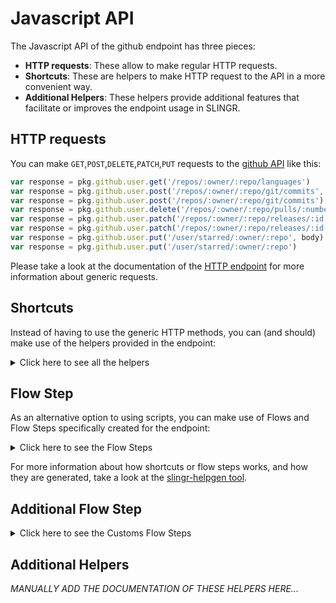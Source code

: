 # Javascript API

The Javascript API of the github endpoint has three pieces:

- **HTTP requests**: These allow to make regular HTTP requests.
- **Shortcuts**: These are helpers to make HTTP request to the API in a more convenient way.
- **Additional Helpers**: These helpers provide additional features that facilitate or improves the endpoint usage in SLINGR.

## HTTP requests
You can make `GET`,`POST`,`DELETE`,`PATCH`,`PUT` requests to the [github API](API_URL_HERE) like this:
```javascript
var response = pkg.github.user.get('/repos/:owner/:repo/languages')
var response = pkg.github.user.post('/repos/:owner/:repo/git/commits', body)
var response = pkg.github.user.post('/repos/:owner/:repo/git/commits')
var response = pkg.github.user.delete('/repos/:owner/:repo/pulls/:number/reviews/:id')
var response = pkg.github.user.patch('/repos/:owner/:repo/releases/:id', body)
var response = pkg.github.user.patch('/repos/:owner/:repo/releases/:id')
var response = pkg.github.user.put('/user/starred/:owner/:repo', body)
var response = pkg.github.user.put('/user/starred/:owner/:repo')
```

Please take a look at the documentation of the [HTTP endpoint](https://github.com/slingr-stack/http-endpoint#javascript-api)
for more information about generic requests.

## Shortcuts

Instead of having to use the generic HTTP methods, you can (and should) make use of the helpers provided in the endpoint:
<details>
    <summary>Click here to see all the helpers</summary>

<br>

* API URL: '/events'
* HTTP Method: 'GET'
```javascript
pkg.github.user.events.get()
```
---
* API URL: '/repos/:owner/:repo/events'
* HTTP Method: 'GET'
```javascript
pkg.github.user.repos.events.get(owner, repo)
```
---
* API URL: '/networks/:owner/:repo/events'
* HTTP Method: 'GET'
```javascript
pkg.github.user.networks.events.get(owner, repo)
```
---
* API URL: '/orgs/:org/events'
* HTTP Method: 'GET'
```javascript
pkg.github.user.orgs.events.get(org)
```
---
* API URL: '/users/:username/received_events'
* HTTP Method: 'GET'
```javascript
pkg.github.user.users.receivedEvents.get(username)
```
---
* API URL: '/users/:username/events'
* HTTP Method: 'GET'
```javascript
pkg.github.user.users.events.get(username)
```
---
* API URL: '/users/:username/events/public'
* HTTP Method: 'GET'
```javascript
pkg.github.user.users.events.public.get(username)
```
---
* API URL: '/users/:username/events/orgs/:org'
* HTTP Method: 'GET'
```javascript
pkg.github.user.users.events.orgs.get(username, org)
```
---
* API URL: '/feeds'
* HTTP Method: 'GET'
```javascript
pkg.github.user.feeds.get()
```
---
* API URL: '/notifications'
* HTTP Method: 'GET'
```javascript
pkg.github.user.notifications.get()
```
---
* API URL: '/repos/:owner/:repo/notifications'
* HTTP Method: 'GET'
```javascript
pkg.github.user.repos.notifications.get(owner, repo)
```
---
* API URL: '/notifications/threads/:id'
* HTTP Method: 'GET'
```javascript
pkg.github.user.notifications.threads.get(id)
```
---
* API URL: '/notifications/threads/:id/subscription'
* HTTP Method: 'GET'
```javascript
pkg.github.user.notifications.threads.subscription.get(id)
```
---
* API URL: '/repos/:owner/:repo/stargazers'
* HTTP Method: 'GET'
```javascript
pkg.github.user.repos.stargazers.get(owner, repo)
```
---
* API URL: '/users/:username/starred'
* HTTP Method: 'GET'
```javascript
pkg.github.user.users.starred.get(username)
```
---
* API URL: '/user/starred'
* HTTP Method: 'GET'
```javascript
pkg.github.user.user.starred.get()
```
---
* API URL: '/user/starred/:owner/:repo'
* HTTP Method: 'GET'
```javascript
pkg.github.user.user.starred.get(owner)
```
---
* API URL: '/repos/:owner/:repo/subscribers'
* HTTP Method: 'GET'
```javascript
pkg.github.user.repos.subscribers.get(owner, repo)
```
---
* API URL: '/users/:username/subscriptions'
* HTTP Method: 'GET'
```javascript
pkg.github.user.users.subscriptions.get(username)
```
---
* API URL: '/user/subscriptions'
* HTTP Method: 'GET'
```javascript
pkg.github.user.user.subscriptions.get()
```
---
* API URL: '/repos/:owner/:repo/subscription'
* HTTP Method: 'GET'
```javascript
pkg.github.user.repos.subscription.get(owner, repo)
```
---
* API URL: '/users/:username/gists'
* HTTP Method: 'GET'
```javascript
pkg.github.user.users.gists.get(username)
```
---
* API URL: '/gists'
* HTTP Method: 'GET'
```javascript
pkg.github.user.gists.get()
```
---
* API URL: '/gists/:id'
* HTTP Method: 'GET'
```javascript
pkg.github.user.gists.get()
```
---
* API URL: '/gists/:id/:sha'
* HTTP Method: 'GET'
```javascript
pkg.github.user.gists.get(id)
```
---
* API URL: '/gists/public'
* HTTP Method: 'GET'
```javascript
pkg.github.user.gists.public.get()
```
---
* API URL: '/gists/starred'
* HTTP Method: 'GET'
```javascript
pkg.github.user.gists.starred.get()
```
---
* API URL: '/gists/:id/commits'
* HTTP Method: 'GET'
```javascript
pkg.github.user.gists.commits.get(id)
```
---
* API URL: '/gists/:id/star'
* HTTP Method: 'GET'
```javascript
pkg.github.user.gists.star.get(id)
```
---
* API URL: '/gists/:id/forks'
* HTTP Method: 'GET'
```javascript
pkg.github.user.gists.forks.get(id)
```
---
* API URL: '/repos/:owner/:repo/git/blobs/:sha'
* HTTP Method: 'GET'
```javascript
pkg.github.user.repos.git.blobs.get(owner, repo, sha)
```
---
* API URL: '/repos/:owner/:repo/git/commits/:sha'
* HTTP Method: 'GET'
```javascript
pkg.github.user.repos.git.commits.get(owner, repo, sha)
```
---
* API URL: '/repos/:owner/:repo/git/refs/:ref'
* HTTP Method: 'GET'
```javascript
pkg.github.user.repos.git.refs.get(owner, repo)
```
---
* API URL: '/repos/:owner/:repo/git/refs'
* HTTP Method: 'GET'
```javascript
pkg.github.user.repos.git.refs.get(owner)
```
---
* API URL: '/repos/:owner/:repo/git/tags/:sha'
* HTTP Method: 'GET'
```javascript
pkg.github.user.repos.git.tags.get(owner, repo, sha)
```
---
* API URL: '/repos/:owner/:repo/git/trees/:sha'
* HTTP Method: 'GET'
```javascript
pkg.github.user.repos.git.trees.get(owner, repo, sha)
```
---
* API URL: '/apps/:app_slug'
* HTTP Method: 'GET'
```javascript
pkg.github.user.apps.get(appSlug)
```
---
* API URL: '/app'
* HTTP Method: 'GET'
```javascript
pkg.github.user.app.get()
```
---
* API URL: '/app/installations'
* HTTP Method: 'GET'
```javascript
pkg.github.user.app.installations.get()
```
---
* API URL: '/app/installations/:installation_id'
* HTTP Method: 'GET'
```javascript
pkg.github.user.app.installations.get()
```
---
* API URL: '/user/installations'
* HTTP Method: 'GET'
```javascript
pkg.github.user.user.installations.get()
```
---
* API URL: '/installation/repositories'
* HTTP Method: 'GET'
```javascript
pkg.github.user.installation.repositories.get()
```
---
* API URL: '/user/installations/:installation_id/repositories'
* HTTP Method: 'GET'
```javascript
pkg.github.user.user.installations.repositories.get(installationId)
```
---
* API URL: '/marketplace_listing/plans'
* HTTP Method: 'GET'
```javascript
pkg.github.user.marketplaceListing.plans.get()
```
---
* API URL: '/marketplace_listing/plans/:id/accounts'
* HTTP Method: 'GET'
```javascript
pkg.github.user.marketplaceListing.plans.accounts.get(id)
```
---
* API URL: '/marketplace_listing/accounts/:id'
* HTTP Method: 'GET'
```javascript
pkg.github.user.marketplaceListing.accounts.get(id)
```
---
* API URL: '/user/marketplace_purchases'
* HTTP Method: 'GET'
```javascript
pkg.github.user.user.marketplacePurchases.get()
```
---
* API URL: '/issues'
* HTTP Method: 'GET'
```javascript
pkg.github.user.issues.get()
```
---
* API URL: '/user/issues'
* HTTP Method: 'GET'
```javascript
pkg.github.user.user.issues.get()
```
---
* API URL: '/orgs/:org/issues'
* HTTP Method: 'GET'
```javascript
pkg.github.user.orgs.issues.get(org)
```
---
* API URL: '/repos/:owner/:repo/issues'
* HTTP Method: 'GET'
```javascript
pkg.github.user.repos.issues.get(owner)
```
---
* API URL: '/repos/:owner/:repo/issues/:number'
* HTTP Method: 'GET'
```javascript
pkg.github.user.repos.issues.get(owner, repo)
```
---
* API URL: '/repos/:owner/:repo/assignees'
* HTTP Method: 'GET'
```javascript
pkg.github.user.repos.assignees.get(owner)
```
---
* API URL: '/repos/:owner/:repo/assignees/:assignee'
* HTTP Method: 'GET'
```javascript
pkg.github.user.repos.assignees.get(owner, repo)
```
---
* API URL: '/repos/:owner/:repo/issues/:number/comments'
* HTTP Method: 'GET'
```javascript
pkg.github.user.repos.issues.comments.get(owner, repo)
```
---
* API URL: '/repos/:owner/:repo/issues/comments'
* HTTP Method: 'GET'
```javascript
pkg.github.user.repos.issues.comments.get(owner)
```
---
* API URL: '/repos/:owner/:repo/issues/:issue_number/events'
* HTTP Method: 'GET'
```javascript
pkg.github.user.repos.issues.events.byIssue.get(owner, repo, issueNumber)
```
---
* API URL: '/repos/:owner/:repo/issues/events'
* HTTP Method: 'GET'
```javascript
pkg.github.user.repos.issues.events.get(owner)
```
---
* API URL: '/repos/:owner/:repo/issues/events/:id'
* HTTP Method: 'GET'
```javascript
pkg.github.user.repos.issues.events.get(owner, repo)
```
---
* API URL: '/repos/:owner/:repo/labels'
* HTTP Method: 'GET'
```javascript
pkg.github.user.repos.labels.get(owner)
```
---
* API URL: '/repos/:owner/:repo/labels/:name'
* HTTP Method: 'GET'
```javascript
pkg.github.user.repos.labels.get(owner, repo)
```
---
* API URL: '/repos/:owner/:repo/issues/:number/labels'
* HTTP Method: 'GET'
```javascript
pkg.github.user.repos.issues.labels.get(owner, repo, number)
```
---
* API URL: '/repos/:owner/:repo/milestones/:number/labels'
* HTTP Method: 'GET'
```javascript
pkg.github.user.repos.milestones.labels.get(owner, repo, number)
```
---
* API URL: '/repos/:owner/:repo/milestones'
* HTTP Method: 'GET'
```javascript
pkg.github.user.repos.milestones.get(owner)
```
---
* API URL: '/repos/:owner/:repo/milestones/:number'
* HTTP Method: 'GET'
```javascript
pkg.github.user.repos.milestones.get(owner, repo)
```
---
* API URL: '/repos/:owner/:repo/issues/:issue_number/timeline'
* HTTP Method: 'GET'
```javascript
pkg.github.user.repos.issues.timeline.get(owner, repo, issueNumber)
```
---
* API URL: '/codes_of_conduct'
* HTTP Method: 'GET'
```javascript
pkg.github.user.codesOfConduct.get()
```
---
* API URL: '/codes_of_conduct/:key'
* HTTP Method: 'GET'
```javascript
pkg.github.user.codesOfConduct.get()
```
---
* API URL: '/repos/:owner/:repo'
* HTTP Method: 'GET'
```javascript
pkg.github.user.repos.get(owner)
```
---
* API URL: '/repos/:owner/:repo/:archive_format/:ref'
* HTTP Method: 'GET'
```javascript
pkg.github.user.repos.get(owner, repo, archiveFormat)
```
---
* API URL: '/repos/:owner/:repo/community/code_of_conduct'
* HTTP Method: 'GET'
```javascript
pkg.github.user.repos.community.codeOfConduct.get(owner, repo)
```
---
* API URL: '/emojis'
* HTTP Method: 'GET'
```javascript
pkg.github.user.emojis.get()
```
---
* API URL: '/gitignore/templates'
* HTTP Method: 'GET'
```javascript
pkg.github.user.gitignore.templates.get()
```
---
* API URL: '/gitignore/templates/:name'
* HTTP Method: 'GET'
```javascript
pkg.github.user.gitignore.templates.get()
```
---
* API URL: '/licenses'
* HTTP Method: 'GET'
```javascript
pkg.github.user.licenses.get()
```
---
* API URL: '/licenses/:license'
* HTTP Method: 'GET'
```javascript
pkg.github.user.licenses.get()
```
---
* API URL: '/repos/:owner/:repo/license'
* HTTP Method: 'GET'
```javascript
pkg.github.user.repos.license.get(owner, repo)
```
---
* API URL: '/meta'
* HTTP Method: 'GET'
```javascript
pkg.github.user.meta.get()
```
---
* API URL: '/rate_limit'
* HTTP Method: 'GET'
```javascript
pkg.github.user.rateLimit.get()
```
---
* API URL: '/user/orgs'
* HTTP Method: 'GET'
```javascript
pkg.github.user.user.orgs.get()
```
---
* API URL: '/organizations'
* HTTP Method: 'GET'
```javascript
pkg.github.user.organizations.get()
```
---
* API URL: '/users/:username/orgs'
* HTTP Method: 'GET'
```javascript
pkg.github.user.users.orgs.get(username)
```
---
* API URL: '/orgs/:org'
* HTTP Method: 'GET'
```javascript
pkg.github.user.orgs.get(org)
```
---
* API URL: '/orgs/:org/members'
* HTTP Method: 'GET'
```javascript
pkg.github.user.orgs.members.get()
```
---
* API URL: '/orgs/:org/members/:username'
* HTTP Method: 'GET'
```javascript
pkg.github.user.orgs.members.get(org)
```
---
* API URL: '/orgs/:org/public_members/:username'
* HTTP Method: 'GET'
```javascript
pkg.github.user.orgs.publicMembers.get(org)
```
---
* API URL: '/orgs/:org/public_members'
* HTTP Method: 'GET'
```javascript
pkg.github.user.orgs.publicMembers.get()
```
---
* API URL: '/orgs/:org/invitations'
* HTTP Method: 'GET'
```javascript
pkg.github.user.orgs.invitations.get(org)
```
---
* API URL: '/orgs/:org/memberships/:username'
* HTTP Method: 'GET'
```javascript
pkg.github.user.orgs.memberships.get(org, username)
```
---
* API URL: '/user/memberships/orgs'
* HTTP Method: 'GET'
```javascript
pkg.github.user.user.memberships.orgs.get()
```
---
* API URL: '/user/memberships/orgs/:org'
* HTTP Method: 'GET'
```javascript
pkg.github.user.user.memberships.orgs.get()
```
---
* API URL: '/orgs/:org/outside_collaborators'
* HTTP Method: 'GET'
```javascript
pkg.github.user.orgs.outsideCollaborators.get(org)
```
---
* API URL: '/orgs/:org/teams'
* HTTP Method: 'GET'
```javascript
pkg.github.user.orgs.teams.get(org)
```
---
* API URL: '/teams/:id'
* HTTP Method: 'GET'
```javascript
pkg.github.user.teams.get(id)
```
---
* API URL: '/teams/:id/teams'
* HTTP Method: 'GET'
```javascript
pkg.github.user.teams.teams.get(id)
```
---
* API URL: '/teams/:id/members'
* HTTP Method: 'GET'
```javascript
pkg.github.user.teams.members.get()
```
---
* API URL: '/teams/:id/members/:username'
* HTTP Method: 'GET'
```javascript
pkg.github.user.teams.members.get(id)
```
---
* API URL: '/teams/:id/memberships/:username'
* HTTP Method: 'GET'
```javascript
pkg.github.user.teams.memberships.get(id, username)
```
---
* API URL: '/teams/:id/invitations'
* HTTP Method: 'GET'
```javascript
pkg.github.user.teams.invitations.get(id)
```
---
* API URL: '/teams/:id/repos'
* HTTP Method: 'GET'
```javascript
pkg.github.user.teams.repos.get()
```
---
* API URL: '/teams/:id/repos/:owner/:repo'
* HTTP Method: 'GET'
```javascript
pkg.github.user.teams.repos.get(id, owner)
```
---
* API URL: '/user/teams'
* HTTP Method: 'GET'
```javascript
pkg.github.user.user.teams.get()
```
---
* API URL: '/orgs/:org/hooks'
* HTTP Method: 'GET'
```javascript
pkg.github.user.orgs.hooks.get()
```
---
* API URL: '/orgs/:org/hooks/:id'
* HTTP Method: 'GET'
```javascript
pkg.github.user.orgs.hooks.get(org)
```
---
* API URL: '/orgs/:org/blocks'
* HTTP Method: 'GET'
```javascript
pkg.github.user.orgs.blocks.get()
```
---
* API URL: '/orgs/:org/blocks/:username'
* HTTP Method: 'GET'
```javascript
pkg.github.user.orgs.blocks.get(org)
```
---
* API URL: '/repos/:owner/:repo/projects'
* HTTP Method: 'GET'
```javascript
pkg.github.user.repos.projects.get(owner, repo)
```
---
* API URL: '/orgs/:org/projects'
* HTTP Method: 'GET'
```javascript
pkg.github.user.orgs.projects.get(org)
```
---
* API URL: '/projects/:id'
* HTTP Method: 'GET'
```javascript
pkg.github.user.projects.get(id)
```
---
* API URL: '/projects/columns/:column_id/cards'
* HTTP Method: 'GET'
```javascript
pkg.github.user.projects.columns.cards.get(columnId)
```
---
* API URL: '/projects/columns/cards/:id'
* HTTP Method: 'GET'
```javascript
pkg.github.user.projects.columns.cards.byId.get(id)
```
---
* API URL: '/projects/:project_id/columns'
* HTTP Method: 'GET'
```javascript
pkg.github.user.projects.columns.get(projectId)
```
---
* API URL: '/projects/columns/:id'
* HTTP Method: 'GET'
```javascript
pkg.github.user.projects.columns.byId.get(id)
```
---
* API URL: '/repos/:owner/:repo/pulls'
* HTTP Method: 'GET'
```javascript
pkg.github.user.repos.pulls.get(owner)
```
---
* API URL: '/repos/:owner/:repo/pulls/:number'
* HTTP Method: 'GET'
```javascript
pkg.github.user.repos.pulls.get(owner, repo)
```
---
* API URL: '/repos/:owner/:repo/pulls/:number/commits'
* HTTP Method: 'GET'
```javascript
pkg.github.user.repos.pulls.commits.get(owner, repo, number)
```
---
* API URL: '/repos/:owner/:repo/pulls/:number/files'
* HTTP Method: 'GET'
```javascript
pkg.github.user.repos.pulls.files.get(owner, repo, number)
```
---
* API URL: '/repos/:owner/:repo/pulls/:number/merge'
* HTTP Method: 'GET'
```javascript
pkg.github.user.repos.pulls.merge.get(owner, repo, number)
```
---
* API URL: '/repos/:owner/:repo/pulls/:number/reviews'
* HTTP Method: 'GET'
```javascript
pkg.github.user.repos.pulls.reviews.get(owner, repo)
```
---
* API URL: '/repos/:owner/:repo/pulls/:number/reviews/:id'
* HTTP Method: 'GET'
```javascript
pkg.github.user.repos.pulls.reviews.get(owner, repo, number)
```
---
* API URL: '/repos/:owner/:repo/pulls/:number/reviews/:id/comments'
* HTTP Method: 'GET'
```javascript
pkg.github.user.repos.pulls.reviews.comments.get(owner, repo, number, id)
```
---
* API URL: '/repos/:owner/:repo/pulls/:number/comments'
* HTTP Method: 'GET'
```javascript
pkg.github.user.repos.pulls.comments.get(owner, repo)
```
---
* API URL: '/repos/:owner/:repo/pulls/comments'
* HTTP Method: 'GET'
```javascript
pkg.github.user.repos.pulls.comments.get(owner)
```
---
* API URL: '/repos/:owner/:repo/pulls/comments/:id'
* HTTP Method: 'GET'
```javascript
pkg.github.user.repos.pulls.comments.byId.get(owner, repo, id)
```
---
* API URL: '/repos/:owner/:repo/pulls/:number/requested_reviewers'
* HTTP Method: 'GET'
```javascript
pkg.github.user.repos.pulls.requestedReviewers.get(owner, repo, number)
```
---
* API URL: '/repos/:owner/:repo/comments/:id/reactions'
* HTTP Method: 'GET'
```javascript
pkg.github.user.repos.comments.reactions.get(owner, repo, id)
```
---
* API URL: '/repos/:owner/:repo/issues/:number/reactions'
* HTTP Method: 'GET'
```javascript
pkg.github.user.repos.issues.reactions.get(owner, repo, number)
```
---
* API URL: '/repos/:owner/:repo/issues/comments/:id/reactions'
* HTTP Method: 'GET'
```javascript
pkg.github.user.repos.issues.comments.reactions.get(owner, repo, id)
```
---
* API URL: '/repos/:owner/:repo/pulls/comments/:id/reactions'
* HTTP Method: 'GET'
```javascript
pkg.github.user.repos.pulls.comments.reactions.get(owner, repo, id)
```
---
* API URL: '/user/repos'
* HTTP Method: 'GET'
```javascript
pkg.github.user.user.repos.get()
```
---
* API URL: '/users/:username/repos'
* HTTP Method: 'GET'
```javascript
pkg.github.user.users.repos.get(username)
```
---
* API URL: '/orgs/:org/repos'
* HTTP Method: 'GET'
```javascript
pkg.github.user.orgs.repos.get(org)
```
---
* API URL: '/repositories'
* HTTP Method: 'GET'
```javascript
pkg.github.user.repositories.get()
```
---
* API URL: '/repos/:owner/:repo/topics'
* HTTP Method: 'GET'
```javascript
pkg.github.user.repos.topics.get(owner, repo)
```
---
* API URL: '/repos/:owner/:repo/contributors'
* HTTP Method: 'GET'
```javascript
pkg.github.user.repos.contributors.get(owner, repo)
```
---
* API URL: '/repos/:owner/:repo/languages'
* HTTP Method: 'GET'
```javascript
pkg.github.user.repos.languages.get(owner, repo)
```
---
* API URL: '/repos/:owner/:repo/teams'
* HTTP Method: 'GET'
```javascript
pkg.github.user.repos.teams.get(owner, repo)
```
---
* API URL: '/repos/:owner/:repo/tags'
* HTTP Method: 'GET'
```javascript
pkg.github.user.repos.tags.get(owner, repo)
```
---
* API URL: '/repos/:owner/:repo/branches'
* HTTP Method: 'GET'
```javascript
pkg.github.user.repos.branches.get(owner)
```
---
* API URL: '/repos/:owner/:repo/branches/:branch'
* HTTP Method: 'GET'
```javascript
pkg.github.user.repos.branches.get(owner, repo)
```
---
* API URL: '/repos/:owner/:repo/branches/:branch/protection'
* HTTP Method: 'GET'
```javascript
pkg.github.user.repos.branches.protection.get(owner, repo, branch)
```
---
* API URL: '/repos/:owner/:repo/branches/:branch/protection/required_status_checks'
* HTTP Method: 'GET'
```javascript
pkg.github.user.repos.branches.protection.requiredStatusChecks.get(owner, repo, branch)
```
---
* API URL: '/repos/:owner/:repo/branches/:branch/protection/required_status_checks/contexts'
* HTTP Method: 'GET'
```javascript
pkg.github.user.repos.branches.protection.requiredStatusChecks.contexts.get(owner, repo, branch)
```
---
* API URL: '/repos/:owner/:repo/branches/:branch/protection/required_pull_request_reviews'
* HTTP Method: 'GET'
```javascript
pkg.github.user.repos.branches.protection.requiredPullRequestReviews.get(owner, repo, branch)
```
---
* API URL: '/repos/:owner/:repo/branches/:branch/protection/enforce_admins'
* HTTP Method: 'GET'
```javascript
pkg.github.user.repos.branches.protection.enforceAdmins.get(owner, repo, branch)
```
---
* API URL: '/repos/:owner/:repo/branches/:branch/protection/restrictions'
* HTTP Method: 'GET'
```javascript
pkg.github.user.repos.branches.protection.restrictions.get(owner, repo, branch)
```
---
* API URL: '/repos/:owner/:repo/branches/:branch/protection/restrictions/teams'
* HTTP Method: 'GET'
```javascript
pkg.github.user.repos.branches.protection.restrictions.teams.get(owner, repo, branch)
```
---
* API URL: '/repos/:owner/:repo/branches/:branch/protection/restrictions/users'
* HTTP Method: 'GET'
```javascript
pkg.github.user.repos.branches.protection.restrictions.users.get(owner, repo, branch)
```
---
* API URL: '/repos/:owner/:repo/collaborators'
* HTTP Method: 'GET'
```javascript
pkg.github.user.repos.collaborators.get(owner)
```
---
* API URL: '/repos/:owner/:repo/collaborators/:username'
* HTTP Method: 'GET'
```javascript
pkg.github.user.repos.collaborators.get(owner, repo)
```
---
* API URL: '/repos/:owner/:repo/collaborators/:username/permission'
* HTTP Method: 'GET'
```javascript
pkg.github.user.repos.collaborators.permission.get(owner, repo, username)
```
---
* API URL: '/repos/:owner/:repo/comments'
* HTTP Method: 'GET'
```javascript
pkg.github.user.repos.comments.get(owner)
```
---
* API URL: '/repos/:owner/:repo/comments/:id'
* HTTP Method: 'GET'
```javascript
pkg.github.user.repos.comments.get(owner, repo)
```
---
* API URL: '/repos/:owner/:repo/commits/:ref/comments'
* HTTP Method: 'GET'
```javascript
pkg.github.user.repos.commits.comments.get(owner, repo, ref)
```
---
* API URL: '/repos/:owner/:name/community/profile'
* HTTP Method: 'GET'
```javascript
pkg.github.user.repos.community.profile.get(owner, name)
```
---
* API URL: '/repos/:owner/:repo/commits'
* HTTP Method: 'GET'
```javascript
pkg.github.user.repos.commits.get(owner)
```
---
* API URL: '/repos/:owner/:repo/commits/:sha'
* HTTP Method: 'GET'
```javascript
pkg.github.user.repos.commits.get(owner, repo)
```
---
* API URL: '/repos/:owner/:repo/compare/:baseCommitSuspensivePointsHeadCommit'
* HTTP Method: 'GET'
```javascript
pkg.github.user.repos.compare.get(owner, repo, baseCommitSuspensivePointsHeadCommit)
```
---
* API URL: '/repos/:owner/:repo/readme'
* HTTP Method: 'GET'
```javascript
pkg.github.user.repos.readme.get(owner, repo)
```
---
* API URL: '/repos/:owner/:repo/contents/:path'
* HTTP Method: 'GET'
```javascript
pkg.github.user.repos.contents.get(owner, repo, path)
```
---
* API URL: '/repos/:owner/:repo/keys'
* HTTP Method: 'GET'
```javascript
pkg.github.user.repos.keys.get(owner)
```
---
* API URL: '/repos/:owner/:repo/keys/:id'
* HTTP Method: 'GET'
```javascript
pkg.github.user.repos.keys.get(owner, repo)
```
---
* API URL: '/repos/:owner/:repo/deployments'
* HTTP Method: 'GET'
```javascript
pkg.github.user.repos.deployments.get(owner)
```
---
* API URL: '/repos/:owner/:repo/deployments/:deployment_id'
* HTTP Method: 'GET'
```javascript
pkg.github.user.repos.deployments.get(owner, repo)
```
---
* API URL: '/repos/:owner/:repo/deployments/:id/statuses'
* HTTP Method: 'GET'
```javascript
pkg.github.user.repos.deployments.statuses.get(owner, repo)
```
---
* API URL: '/repos/:owner/:repo/deployments/:id/statuses/:status_id'
* HTTP Method: 'GET'
```javascript
pkg.github.user.repos.deployments.statuses.get(owner, repo, id)
```
---
* API URL: '/repos/:owner/:repo/downloads'
* HTTP Method: 'GET'
```javascript
pkg.github.user.repos.downloads.get(owner)
```
---
* API URL: '/repos/:owner/:repo/downloads/:id'
* HTTP Method: 'GET'
```javascript
pkg.github.user.repos.downloads.get(owner, repo)
```
---
* API URL: '/repos/:owner/:repo/forks'
* HTTP Method: 'GET'
```javascript
pkg.github.user.repos.forks.get(owner, repo)
```
---
* API URL: '/repos/:owner/:repo/invitations'
* HTTP Method: 'GET'
```javascript
pkg.github.user.repos.invitations.get(owner, repo)
```
---
* API URL: '/user/repository_invitations'
* HTTP Method: 'GET'
```javascript
pkg.github.user.user.repositoryInvitations.get()
```
---
* API URL: '/repos/:owner/:repo/pages'
* HTTP Method: 'GET'
```javascript
pkg.github.user.repos.pages.get(owner, repo)
```
---
* API URL: '/repos/:owner/:repo/pages/builds'
* HTTP Method: 'GET'
```javascript
pkg.github.user.repos.pages.builds.get(owner)
```
---
* API URL: '/repos/:owner/:repo/pages/builds/:id'
* HTTP Method: 'GET'
```javascript
pkg.github.user.repos.pages.builds.get(owner, repo)
```
---
* API URL: '/repos/:owner/:repo/pages/builds/latest'
* HTTP Method: 'GET'
```javascript
pkg.github.user.repos.pages.builds.latest.get(owner, repo)
```
---
* API URL: '/repos/:owner/:repo/releases'
* HTTP Method: 'GET'
```javascript
pkg.github.user.repos.releases.get(owner)
```
---
* API URL: '/repos/:owner/:repo/releases/:id'
* HTTP Method: 'GET'
```javascript
pkg.github.user.repos.releases.get(owner, repo)
```
---
* API URL: '/repos/:owner/:repo/releases/latest'
* HTTP Method: 'GET'
```javascript
pkg.github.user.repos.releases.latest.get(owner, repo)
```
---
* API URL: '/repos/:owner/:repo/releases/tags/:tag'
* HTTP Method: 'GET'
```javascript
pkg.github.user.repos.releases.tags.get(owner, repo, tag)
```
---
* API URL: '/repos/:owner/:repo/releases/:id/assets'
* HTTP Method: 'GET'
```javascript
pkg.github.user.repos.releases.assets.get(owner, repo, id)
```
---
* API URL: '/repos/:owner/:repo/releases/assets/:id'
* HTTP Method: 'GET'
```javascript
pkg.github.user.repos.releases.assets.byId.get(owner, repo, id)
```
---
* API URL: '/repos/:owner/:repo/stats/contributors'
* HTTP Method: 'GET'
```javascript
pkg.github.user.repos.stats.contributors.get(owner, repo)
```
---
* API URL: '/repos/:owner/:repo/stats/commit_activity'
* HTTP Method: 'GET'
```javascript
pkg.github.user.repos.stats.commitActivity.get(owner, repo)
```
---
* API URL: '/repos/:owner/:repo/stats/code_frequency'
* HTTP Method: 'GET'
```javascript
pkg.github.user.repos.stats.codeFrequency.get(owner, repo)
```
---
* API URL: '/repos/:owner/:repo/stats/participation'
* HTTP Method: 'GET'
```javascript
pkg.github.user.repos.stats.participation.get(owner, repo)
```
---
* API URL: '/repos/:owner/:repo/stats/punch_card'
* HTTP Method: 'GET'
```javascript
pkg.github.user.repos.stats.punchCard.get(owner, repo)
```
---
* API URL: '/repos/:owner/:repo/commits/:ref/statuses'
* HTTP Method: 'GET'
```javascript
pkg.github.user.repos.commits.statuses.get(owner, repo, ref)
```
---
* API URL: '/repos/:owner/:repo/commits/:ref/status'
* HTTP Method: 'GET'
```javascript
pkg.github.user.repos.commits.status.get(owner, repo, ref)
```
---
* API URL: '/repos/:owner/:repo/traffic/popular/referrers'
* HTTP Method: 'GET'
```javascript
pkg.github.user.repos.traffic.popular.referrers.get(owner, repo)
```
---
* API URL: '/repos/:owner/:repo/traffic/popular/paths'
* HTTP Method: 'GET'
```javascript
pkg.github.user.repos.traffic.popular.paths.get(owner, repo)
```
---
* API URL: '/repos/:owner/:repo/traffic/views'
* HTTP Method: 'GET'
```javascript
pkg.github.user.repos.traffic.views.get(owner, repo)
```
---
* API URL: '/repos/:owner/:repo/traffic/clones'
* HTTP Method: 'GET'
```javascript
pkg.github.user.repos.traffic.clones.get(owner, repo)
```
---
* API URL: '/repos/:owner/:repo/hooks'
* HTTP Method: 'GET'
```javascript
pkg.github.user.repos.hooks.get(owner)
```
---
* API URL: '/repos/:owner/:repo/hooks/:id'
* HTTP Method: 'GET'
```javascript
pkg.github.user.repos.hooks.get(owner, repo)
```
---
* API URL: '/search/repositories'
* HTTP Method: 'GET'
```javascript
pkg.github.user.search.repositories.get()
```
---
* API URL: '/search/commits'
* HTTP Method: 'GET'
```javascript
pkg.github.user.search.commits.get()
```
---
* API URL: '/search/code'
* HTTP Method: 'GET'
```javascript
pkg.github.user.search.code.get()
```
---
* API URL: '/search/issues'
* HTTP Method: 'GET'
```javascript
pkg.github.user.search.issues.get()
```
---
* API URL: '/search/users'
* HTTP Method: 'GET'
```javascript
pkg.github.user.search.users.get()
```
---
* API URL: '/gists'
* HTTP Method: 'POST'
```javascript
pkg.github.user.gists.post(body)
```
---
* API URL: '/gists/:id/forks'
* HTTP Method: 'POST'
```javascript
pkg.github.user.gists.forks.post(id, body)
```
---
* API URL: '/repos/:owner/:repo/git/blobs'
* HTTP Method: 'POST'
```javascript
pkg.github.user.repos.git.blobs.post(owner, repo, body)
```
---
* API URL: '/repos/:owner/:repo/git/commits'
* HTTP Method: 'POST'
```javascript
pkg.github.user.repos.git.commits.post(owner, repo, body)
```
---
* API URL: '/repos/:owner/:repo/git/refs'
* HTTP Method: 'POST'
```javascript
pkg.github.user.repos.git.refs.post(owner, repo, body)
```
---
* API URL: '/repos/:owner/:repo/git/tags'
* HTTP Method: 'POST'
```javascript
pkg.github.user.repos.git.tags.post(owner, repo, body)
```
---
* API URL: '/repos/:owner/:repo/git/trees'
* HTTP Method: 'POST'
```javascript
pkg.github.user.repos.git.trees.post(owner, repo, body)
```
---
* API URL: '/installations/:installation_id/access_tokens'
* HTTP Method: 'POST'
```javascript
pkg.github.user.installations.accessTokens.post(installationId, body)
```
---
* API URL: '/repos/:owner/:repo/issues'
* HTTP Method: 'POST'
```javascript
pkg.github.user.repos.issues.post(owner, repo, body)
```
---
* API URL: '/repos/:owner/:repo/issues/:number/assignees'
* HTTP Method: 'POST'
```javascript
pkg.github.user.repos.issues.assignees.post(owner, repo, number, body)
```
---
* API URL: '/repos/:owner/:repo/issues/:number/comments'
* HTTP Method: 'POST'
```javascript
pkg.github.user.repos.issues.comments.post(owner, repo, number, body)
```
---
* API URL: '/repos/:owner/:repo/labels'
* HTTP Method: 'POST'
```javascript
pkg.github.user.repos.labels.post(owner, repo, body)
```
---
* API URL: '/repos/:owner/:repo/issues/:number/labels'
* HTTP Method: 'POST'
```javascript
pkg.github.user.repos.issues.labels.post(owner, repo, number, body)
```
---
* API URL: '/repos/:owner/:repo/milestones'
* HTTP Method: 'POST'
```javascript
pkg.github.user.repos.milestones.post(owner, repo, body)
```
---
* API URL: '/markdown'
* HTTP Method: 'POST'
```javascript
pkg.github.user.markdown.post(body)
```
---
* API URL: '/markdown/raw'
* HTTP Method: 'POST'
```javascript
pkg.github.user.markdown.raw.post(body)
```
---
* API URL: '/orgs/:org/teams'
* HTTP Method: 'POST'
```javascript
pkg.github.user.orgs.teams.post(org, body)
```
---
* API URL: '/orgs/:org/hooks'
* HTTP Method: 'POST'
```javascript
pkg.github.user.orgs.hooks.post(org, body)
```
---
* API URL: '/orgs/:org/hooks/:id/pings'
* HTTP Method: 'POST'
```javascript
pkg.github.user.orgs.hooks.pings.post(org, id, body)
```
---
* API URL: '/repos/:owner/:repo/projects'
* HTTP Method: 'POST'
```javascript
pkg.github.user.repos.projects.post(owner, repo, body)
```
---
* API URL: '/orgs/:org/projects'
* HTTP Method: 'POST'
```javascript
pkg.github.user.orgs.projects.post(org, body)
```
---
* API URL: '/projects/columns/:column_id/cards'
* HTTP Method: 'POST'
```javascript
pkg.github.user.projects.columns.cards.post(columnId, body)
```
---
* API URL: '/projects/columns/cards/:id/moves'
* HTTP Method: 'POST'
```javascript
pkg.github.user.projects.columns.cards.moves.post(id, body)
```
---
* API URL: '/projects/:project_id/columns'
* HTTP Method: 'POST'
```javascript
pkg.github.user.projects.columns.post(projectId, body)
```
---
* API URL: '/projects/columns/:id/moves'
* HTTP Method: 'POST'
```javascript
pkg.github.user.projects.columns.moves.post(id, body)
```
---
* API URL: '/repos/:owner/:repo/pulls'
* HTTP Method: 'POST'
```javascript
pkg.github.user.repos.pulls.post(owner, repo, body)
```
---
* API URL: '/repos/:owner/:repo/pulls/:number/reviews'
* HTTP Method: 'POST'
```javascript
pkg.github.user.repos.pulls.reviews.post(owner, repo, number, body)
```
---
* API URL: '/repos/:owner/:repo/pulls/:number/reviews/:id/events'
* HTTP Method: 'POST'
```javascript
pkg.github.user.repos.pulls.reviews.events.post(owner, repo, number, id, body)
```
---
* API URL: '/repos/:owner/:repo/pulls/:number/comments'
* HTTP Method: 'POST'
```javascript
pkg.github.user.repos.pulls.comments.post(owner, repo, number, body)
```
---
* API URL: '/repos/:owner/:repo/pulls/:number/requested_reviewers'
* HTTP Method: 'POST'
```javascript
pkg.github.user.repos.pulls.requestedReviewers.post(owner, repo, number, body)
```
---
* API URL: '/repos/:owner/:repo/comments/:id/reactions'
* HTTP Method: 'POST'
```javascript
pkg.github.user.repos.comments.reactions.post(owner, repo, id, body)
```
---
* API URL: '/repos/:owner/:repo/issues/:number/reactions'
* HTTP Method: 'POST'
```javascript
pkg.github.user.repos.issues.reactions.post(owner, repo, number, body)
```
---
* API URL: '/repos/:owner/:repo/issues/comments/:id/reactions'
* HTTP Method: 'POST'
```javascript
pkg.github.user.repos.issues.comments.reactions.post(owner, repo, id, body)
```
---
* API URL: '/repos/:owner/:repo/pulls/comments/:id/reactions'
* HTTP Method: 'POST'
```javascript
pkg.github.user.repos.pulls.comments.reactions.post(owner, repo, id, body)
```
---
* API URL: '/user/repos'
* HTTP Method: 'POST'
```javascript
pkg.github.user.user.repos.post(body)
```
---
* API URL: '/repos/:owner/:repo/branches/:branch/protection/required_status_checks/contexts'
* HTTP Method: 'POST'
```javascript
pkg.github.user.repos.branches.protection.requiredStatusChecks.contexts.post(owner, repo, branch, body)
```
---
* API URL: '/repos/:owner/:repo/branches/:branch/protection/enforce_admins'
* HTTP Method: 'POST'
```javascript
pkg.github.user.repos.branches.protection.enforceAdmins.post(owner, repo, branch, body)
```
---
* API URL: '/repos/:owner/:repo/branches/:branch/protection/restrictions/teams'
* HTTP Method: 'POST'
```javascript
pkg.github.user.repos.branches.protection.restrictions.teams.post(owner, repo, branch, body)
```
---
* API URL: '/repos/:owner/:repo/branches/:branch/protection/restrictions/users'
* HTTP Method: 'POST'
```javascript
pkg.github.user.repos.branches.protection.restrictions.users.post(owner, repo, branch, body)
```
---
* API URL: '/repos/:owner/:repo/commits/:sha/comments'
* HTTP Method: 'POST'
```javascript
pkg.github.user.repos.commits.comments.post(owner, repo, sha, body)
```
---
* API URL: '/repos/:owner/:repo/keys'
* HTTP Method: 'POST'
```javascript
pkg.github.user.repos.keys.post(owner, repo, body)
```
---
* API URL: '/repos/:owner/:repo/merges'
* HTTP Method: 'POST'
```javascript
pkg.github.user.repos.merges.post(owner, repo, body)
```
---
* API URL: '/repos/:owner/:repo/pages/builds'
* HTTP Method: 'POST'
```javascript
pkg.github.user.repos.pages.builds.post(owner, repo, body)
```
---
* API URL: '/repos/:owner/:repo/releases'
* HTTP Method: 'POST'
```javascript
pkg.github.user.repos.releases.post(owner, repo, body)
```
---
* API URL: '/repos/:owner/:repo/statuses/:sha'
* HTTP Method: 'POST'
```javascript
pkg.github.user.repos.statuses.post(owner, repo, sha, body)
```
---
* API URL: '/repos/:owner/:repo/hooks'
* HTTP Method: 'POST'
```javascript
pkg.github.user.repos.hooks.post(owner, repo, body)
```
---
* API URL: '/repos/:owner/:repo/hooks/:id/tests'
* HTTP Method: 'POST'
```javascript
pkg.github.user.repos.hooks.tests.post(owner, repo, id, body)
```
---
* API URL: '/repos/:owner/:repo/hooks/:id/pings'
* HTTP Method: 'POST'
```javascript
pkg.github.user.repos.hooks.pings.post(owner, repo, id, body)
```
---
* API URL: '/notifications/threads/:id/subscription'
* HTTP Method: 'DELETE'
```javascript
pkg.github.user.notifications.threads.subscription.delete(id)
```
---
* API URL: '/user/starred/:owner/:repo'
* HTTP Method: 'DELETE'
```javascript
pkg.github.user.user.starred.delete(owner, repo)
```
---
* API URL: '/repos/:owner/:repo/subscription'
* HTTP Method: 'DELETE'
```javascript
pkg.github.user.repos.subscription.delete(owner, repo)
```
---
* API URL: '/gists/:id/star'
* HTTP Method: 'DELETE'
```javascript
pkg.github.user.gists.star.delete(id)
```
---
* API URL: '/gists/:id'
* HTTP Method: 'DELETE'
```javascript
pkg.github.user.gists.delete(id)
```
---
* API URL: '/repos/:owner/:repo/git/refs/:ref'
* HTTP Method: 'DELETE'
```javascript
pkg.github.user.repos.git.refs.delete(owner, repo, ref)
```
---
* API URL: '/user/installations/:installation_id/repositories/:repository_id'
* HTTP Method: 'DELETE'
```javascript
pkg.github.user.user.installations.repositories.delete(installationId, repositoryId)
```
---
* API URL: '/repos/:owner/:repo/issues/:number/lock'
* HTTP Method: 'DELETE'
```javascript
pkg.github.user.repos.issues.lock.delete(owner, repo, number)
```
---
* API URL: '/repos/:owner/:repo/issues/:number/assignees'
* HTTP Method: 'DELETE'
```javascript
pkg.github.user.repos.issues.assignees.delete(owner, repo, number)
```
---
* API URL: '/repos/:owner/:repo/issues/comments/:id'
* HTTP Method: 'DELETE'
```javascript
pkg.github.user.repos.issues.comments.delete(owner, repo, id)
```
---
* API URL: '/repos/:owner/:repo/labels/:name'
* HTTP Method: 'DELETE'
```javascript
pkg.github.user.repos.labels.delete(owner, repo, name)
```
---
* API URL: '/repos/:owner/:repo/issues/:number/labels/:name'
* HTTP Method: 'DELETE'
```javascript
pkg.github.user.repos.issues.labels.delete(owner, repo, number)
```
---
* API URL: '/repos/:owner/:repo/issues/:number/labels'
* HTTP Method: 'DELETE'
```javascript
pkg.github.user.repos.issues.labels.delete(owner, repo)
```
---
* API URL: '/repos/:owner/:repo/milestones/:number'
* HTTP Method: 'DELETE'
```javascript
pkg.github.user.repos.milestones.delete(owner, repo, number)
```
---
* API URL: '/orgs/:org/members/:username'
* HTTP Method: 'DELETE'
```javascript
pkg.github.user.orgs.members.delete(org, username)
```
---
* API URL: '/orgs/:org/public_members/:username'
* HTTP Method: 'DELETE'
```javascript
pkg.github.user.orgs.publicMembers.delete(org, username)
```
---
* API URL: '/orgs/:org/memberships/:username'
* HTTP Method: 'DELETE'
```javascript
pkg.github.user.orgs.memberships.delete(org, username)
```
---
* API URL: '/orgs/:org/outside_collaborators/:username'
* HTTP Method: 'DELETE'
```javascript
pkg.github.user.orgs.outsideCollaborators.delete(org, username)
```
---
* API URL: '/teams/:id'
* HTTP Method: 'DELETE'
```javascript
pkg.github.user.teams.delete(id)
```
---
* API URL: '/teams/:id/memberships/:username'
* HTTP Method: 'DELETE'
```javascript
pkg.github.user.teams.memberships.delete(id, username)
```
---
* API URL: '/teams/:id/repos/:owner/:repo'
* HTTP Method: 'DELETE'
```javascript
pkg.github.user.teams.repos.delete(id, owner, repo)
```
---
* API URL: '/orgs/:org/hooks/:id'
* HTTP Method: 'DELETE'
```javascript
pkg.github.user.orgs.hooks.delete(org, id)
```
---
* API URL: '/orgs/:org/blocks/:username'
* HTTP Method: 'DELETE'
```javascript
pkg.github.user.orgs.blocks.delete(org, username)
```
---
* API URL: '/projects/:id'
* HTTP Method: 'DELETE'
```javascript
pkg.github.user.projects.delete(id)
```
---
* API URL: '/projects/columns/cards/:id'
* HTTP Method: 'DELETE'
```javascript
pkg.github.user.projects.columns.cards.delete(id)
```
---
* API URL: '/projects/columns/:id'
* HTTP Method: 'DELETE'
```javascript
pkg.github.user.projects.columns.delete(id)
```
---
* API URL: '/repos/:owner/:repo/pulls/:number/reviews/:id'
* HTTP Method: 'DELETE'
```javascript
pkg.github.user.repos.pulls.reviews.delete(owner, repo, number, id)
```
---
* API URL: '/repos/:owner/:repo/pulls/comments/:id'
* HTTP Method: 'DELETE'
```javascript
pkg.github.user.repos.pulls.comments.delete(owner, repo, id)
```
---
* API URL: '/repos/:owner/:repo/pulls/:number/requested_reviewers'
* HTTP Method: 'DELETE'
```javascript
pkg.github.user.repos.pulls.requestedReviewers.delete(owner, repo, number)
```
---
* API URL: '/reactions/:id'
* HTTP Method: 'DELETE'
```javascript
pkg.github.user.reactions.delete(id)
```
---
* API URL: '/repos/:owner/:repo'
* HTTP Method: 'DELETE'
```javascript
pkg.github.user.repos.delete(owner, repo)
```
---
* API URL: '/repos/:owner/:repo/branches/:branch/protection'
* HTTP Method: 'DELETE'
```javascript
pkg.github.user.repos.branches.protection.delete(owner, repo, branch)
```
---
* API URL: '/repos/:owner/:repo/branches/:branch/protection/required_status_checks'
* HTTP Method: 'DELETE'
```javascript
pkg.github.user.repos.branches.protection.requiredStatusChecks.delete(owner, repo, branch)
```
---
* API URL: '/repos/:owner/:repo/branches/:branch/protection/required_status_checks/contexts'
* HTTP Method: 'DELETE'
```javascript
pkg.github.user.repos.branches.protection.requiredStatusChecks.contexts.delete(owner, repo, branch)
```
---
* API URL: '/repos/:owner/:repo/branches/:branch/protection/required_pull_request_reviews'
* HTTP Method: 'DELETE'
```javascript
pkg.github.user.repos.branches.protection.requiredPullRequestReviews.delete(owner, repo, branch)
```
---
* API URL: '/repos/:owner/:repo/branches/:branch/protection/enforce_admins'
* HTTP Method: 'DELETE'
```javascript
pkg.github.user.repos.branches.protection.enforceAdmins.delete(owner, repo, branch)
```
---
* API URL: '/repos/:owner/:repo/branches/:branch/protection/restrictions'
* HTTP Method: 'DELETE'
```javascript
pkg.github.user.repos.branches.protection.restrictions.delete(owner, repo, branch)
```
---
* API URL: '/repos/:owner/:repo/branches/:branch/protection/restrictions/teams'
* HTTP Method: 'DELETE'
```javascript
pkg.github.user.repos.branches.protection.restrictions.teams.delete(owner, repo, branch)
```
---
* API URL: '/repos/:owner/:repo/branches/:branch/protection/restrictions/users'
* HTTP Method: 'DELETE'
```javascript
pkg.github.user.repos.branches.protection.restrictions.users.delete(owner, repo, branch)
```
---
* API URL: '/repos/:owner/:repo/collaborators/:username'
* HTTP Method: 'DELETE'
```javascript
pkg.github.user.repos.collaborators.delete(owner, repo, username)
```
---
* API URL: '/repos/:owner/:repo/comments/:id'
* HTTP Method: 'DELETE'
```javascript
pkg.github.user.repos.comments.delete(owner, repo, id)
```
---
* API URL: '/repos/:owner/:repo/contents/:path'
* HTTP Method: 'DELETE'
```javascript
pkg.github.user.repos.contents.delete(owner, repo, path)
```
---
* API URL: '/repos/:owner/:repo/keys/:id'
* HTTP Method: 'DELETE'
```javascript
pkg.github.user.repos.keys.delete(owner, repo, id)
```
---
* API URL: '/repos/:owner/:repo/deployments'
* HTTP Method: 'DELETE'
```javascript
pkg.github.user.repos.deployments.delete(owner, repo)
```
---
* API URL: '/repos/:owner/:repo/deployments/:id/statuses'
* HTTP Method: 'DELETE'
```javascript
pkg.github.user.repos.deployments.statuses.delete(owner, repo, id)
```
---
* API URL: '/repos/:owner/:repo/downloads/:id'
* HTTP Method: 'DELETE'
```javascript
pkg.github.user.repos.downloads.delete(owner, repo, id)
```
---
* API URL: '/repos/:owner/:repo/forks'
* HTTP Method: 'DELETE'
```javascript
pkg.github.user.repos.forks.delete(owner, repo)
```
---
* API URL: '/repos/:owner/:repo/invitations/:invitation_id'
* HTTP Method: 'DELETE'
```javascript
pkg.github.user.repos.invitations.delete(owner, repo, invitationId)
```
---
* API URL: '/user/repository_invitations/:invitation_id'
* HTTP Method: 'DELETE'
```javascript
pkg.github.user.user.repositoryInvitations.delete(invitationId)
```
---
* API URL: '/repos/:owner/:repo/releases/:id'
* HTTP Method: 'DELETE'
```javascript
pkg.github.user.repos.releases.delete(owner, repo, id)
```
---
* API URL: '/repos/:owner/:repo/releases/assets/:id'
* HTTP Method: 'DELETE'
```javascript
pkg.github.user.repos.releases.assets.delete(owner, repo, id)
```
---
* API URL: '/repos/:owner/:repo/hooks/:id'
* HTTP Method: 'DELETE'
```javascript
pkg.github.user.repos.hooks.delete(owner, repo, id)
```
---
* API URL: '/notifications/threads/:id'
* HTTP Method: 'PATCH'
```javascript
pkg.github.user.notifications.threads.patch(id, body)
```
---
* API URL: '/gists/:id'
* HTTP Method: 'PATCH'
```javascript
pkg.github.user.gists.patch(id, body)
```
---
* API URL: '/repos/:owner/:repo/git/refs/:ref'
* HTTP Method: 'PATCH'
```javascript
pkg.github.user.repos.git.refs.patch(owner, repo, ref, body)
```
---
* API URL: '/repos/:owner/:repo/issues/:number'
* HTTP Method: 'PATCH'
```javascript
pkg.github.user.repos.issues.patch(owner, repo, number, body)
```
---
* API URL: '/repos/:owner/:repo/issues/comments/:id'
* HTTP Method: 'PATCH'
```javascript
pkg.github.user.repos.issues.comments.patch(owner, repo, id, body)
```
---
* API URL: '/repos/:owner/:repo/labels/:name'
* HTTP Method: 'PATCH'
```javascript
pkg.github.user.repos.labels.patch(owner, repo, name, body)
```
---
* API URL: '/repos/:owner/:repo/milestones/:number'
* HTTP Method: 'PATCH'
```javascript
pkg.github.user.repos.milestones.patch(owner, repo, number, body)
```
---
* API URL: '/orgs/:org'
* HTTP Method: 'PATCH'
```javascript
pkg.github.user.orgs.patch(org, body)
```
---
* API URL: '/user/memberships/orgs/:org'
* HTTP Method: 'PATCH'
```javascript
pkg.github.user.user.memberships.orgs.patch(org, body)
```
---
* API URL: '/teams/:id'
* HTTP Method: 'PATCH'
```javascript
pkg.github.user.teams.patch(id, body)
```
---
* API URL: '/orgs/:org/hooks/:id'
* HTTP Method: 'PATCH'
```javascript
pkg.github.user.orgs.hooks.patch(org, id, body)
```
---
* API URL: '/projects/:id'
* HTTP Method: 'PATCH'
```javascript
pkg.github.user.projects.patch(id, body)
```
---
* API URL: '/projects/columns/cards/:id'
* HTTP Method: 'PATCH'
```javascript
pkg.github.user.projects.columns.cards.patch(id, body)
```
---
* API URL: '/projects/columns/:id'
* HTTP Method: 'PATCH'
```javascript
pkg.github.user.projects.columns.patch(id, body)
```
---
* API URL: '/repos/:owner/:repo/pulls/:number'
* HTTP Method: 'PATCH'
```javascript
pkg.github.user.repos.pulls.patch(owner, repo, number, body)
```
---
* API URL: '/repos/:owner/:repo/pulls/comments/:id'
* HTTP Method: 'PATCH'
```javascript
pkg.github.user.repos.pulls.comments.patch(owner, repo, id, body)
```
---
* API URL: '/repos/:owner/:repo'
* HTTP Method: 'PATCH'
```javascript
pkg.github.user.repos.patch(owner, repo, body)
```
---
* API URL: '/repos/:owner/:repo/branches/:branch/protection/required_status_checks'
* HTTP Method: 'PATCH'
```javascript
pkg.github.user.repos.branches.protection.requiredStatusChecks.patch(owner, repo, branch, body)
```
---
* API URL: '/repos/:owner/:repo/branches/:branch/protection/required_pull_request_reviews'
* HTTP Method: 'PATCH'
```javascript
pkg.github.user.repos.branches.protection.requiredPullRequestReviews.patch(owner, repo, branch, body)
```
---
* API URL: '/repos/:owner/:repo/comments/:id'
* HTTP Method: 'PATCH'
```javascript
pkg.github.user.repos.comments.patch(owner, repo, id, body)
```
---
* API URL: '/repos/:owner/:repo/invitations/:invitation_id'
* HTTP Method: 'PATCH'
```javascript
pkg.github.user.repos.invitations.patch(owner, repo, invitationId, body)
```
---
* API URL: '/user/repository_invitations/:invitation_id'
* HTTP Method: 'PATCH'
```javascript
pkg.github.user.user.repositoryInvitations.patch(invitationId, body)
```
---
* API URL: '/repos/:owner/:repo/releases/:id'
* HTTP Method: 'PATCH'
```javascript
pkg.github.user.repos.releases.patch(owner, repo, id, body)
```
---
* API URL: '/repos/:owner/:repo/releases/assets/:id'
* HTTP Method: 'PATCH'
```javascript
pkg.github.user.repos.releases.assets.patch(owner, repo, id, body)
```
---
* API URL: '/repos/:owner/:repo/hooks/:id'
* HTTP Method: 'PATCH'
```javascript
pkg.github.user.repos.hooks.patch(owner, repo, id, body)
```
---
* API URL: '/notifications'
* HTTP Method: 'PUT'
```javascript
pkg.github.user.notifications.put(body)
```
---
* API URL: '/repos/:owner/:repo/notifications'
* HTTP Method: 'PUT'
```javascript
pkg.github.user.repos.notifications.put(owner, repo, body)
```
---
* API URL: '/notifications/threads/:id/subscription'
* HTTP Method: 'PUT'
```javascript
pkg.github.user.notifications.threads.subscription.put(id, body)
```
---
* API URL: '/user/starred/:owner/:repo'
* HTTP Method: 'PUT'
```javascript
pkg.github.user.user.starred.put(owner, repo, body)
```
---
* API URL: '/repos/:owner/:repo/subscription'
* HTTP Method: 'PUT'
```javascript
pkg.github.user.repos.subscription.put(owner, repo, body)
```
---
* API URL: '/gists/:id/star'
* HTTP Method: 'PUT'
```javascript
pkg.github.user.gists.star.put(id, body)
```
---
* API URL: '/user/installations/:installation_id/repositories/:repository_id'
* HTTP Method: 'PUT'
```javascript
pkg.github.user.user.installations.repositories.put(installationId, repositoryId, body)
```
---
* API URL: '/repos/:owner/:repo/issues/:number/lock'
* HTTP Method: 'PUT'
```javascript
pkg.github.user.repos.issues.lock.put(owner, repo, number, body)
```
---
* API URL: '/repos/:owner/:repo/issues/:number/labels'
* HTTP Method: 'PUT'
```javascript
pkg.github.user.repos.issues.labels.put(owner, repo, number, body)
```
---
* API URL: '/orgs/:org/public_members/:username'
* HTTP Method: 'PUT'
```javascript
pkg.github.user.orgs.publicMembers.put(org, username, body)
```
---
* API URL: '/orgs/:org/memberships/:username'
* HTTP Method: 'PUT'
```javascript
pkg.github.user.orgs.memberships.put(org, username, body)
```
---
* API URL: '/orgs/:org/outside_collaborators/:username'
* HTTP Method: 'PUT'
```javascript
pkg.github.user.orgs.outsideCollaborators.put(org, username, body)
```
---
* API URL: '/teams/:id/members/:username'
* HTTP Method: 'PUT'
```javascript
pkg.github.user.teams.members.put(id, username, body)
```
---
* API URL: '/teams/:id/memberships/:username'
* HTTP Method: 'PUT'
```javascript
pkg.github.user.teams.memberships.put(id, username, body)
```
---
* API URL: '/teams/:id/repos/:org/:repo'
* HTTP Method: 'PUT'
```javascript
pkg.github.user.teams.repos.put(id, org, repo, body)
```
---
* API URL: '/orgs/:org/blocks/:username'
* HTTP Method: 'PUT'
```javascript
pkg.github.user.orgs.blocks.put(org, username, body)
```
---
* API URL: '/repos/:owner/:repo/pulls/:number/merge'
* HTTP Method: 'PUT'
```javascript
pkg.github.user.repos.pulls.merge.put(owner, repo, number, body)
```
---
* API URL: '/repos/:owner/:repo/pulls/:number/reviews/:id/dismissals'
* HTTP Method: 'PUT'
```javascript
pkg.github.user.repos.pulls.reviews.dismissals.put(owner, repo, number, id, body)
```
---
* API URL: '/repos/:owner/:repo/topics'
* HTTP Method: 'PUT'
```javascript
pkg.github.user.repos.topics.put(owner, repo, body)
```
---
* API URL: '/repos/:owner/:repo/branches/:branch/protection'
* HTTP Method: 'PUT'
```javascript
pkg.github.user.repos.branches.protection.put(owner, repo, branch, body)
```
---
* API URL: '/repos/:owner/:repo/branches/:branch/protection/required_status_checks/contexts'
* HTTP Method: 'PUT'
```javascript
pkg.github.user.repos.branches.protection.requiredStatusChecks.contexts.put(owner, repo, branch, body)
```
---
* API URL: '/repos/:owner/:repo/branches/:branch/protection/restrictions/teams'
* HTTP Method: 'PUT'
```javascript
pkg.github.user.repos.branches.protection.restrictions.teams.put(owner, repo, branch, body)
```
---
* API URL: '/repos/:owner/:repo/branches/:branch/protection/restrictions/users'
* HTTP Method: 'PUT'
```javascript
pkg.github.user.repos.branches.protection.restrictions.users.put(owner, repo, branch, body)
```
---
* API URL: '/repos/:owner/:repo/collaborators/:username'
* HTTP Method: 'PUT'
```javascript
pkg.github.user.repos.collaborators.put(owner, repo, username, body)
```
---
* API URL: '/repos/:owner/:repo/contents/:path'
* HTTP Method: 'PUT'
```javascript
pkg.github.user.repos.contents.put(owner, repo, path, body)
```
---

</details>

## Flow Step

As an alternative option to using scripts, you can make use of Flows and Flow Steps specifically created for the endpoint:
<details>
    <summary>Click here to see the Flow Steps</summary>

<br>



### Generic Flow Step

Generic flow step for full use of the entire endpoint and its services.

<h3>Inputs</h3>

<table>
    <thead>
    <tr>
        <th>Label</th>
        <th>Type</th>
        <th>Required</th>
        <th>Default</th>
        <th>Visibility</th>
        <th>Description</th>
    </tr>
    </thead>
    <tbody>
    <tr>
        <td>URL (Method)</td>
        <td>choice</td>
        <td>yes</td>
        <td> - </td>
        <td>Always</td>
        <td>
            This is the http method to be used against the endpoint. <br>
            Possible values are: <br>
            <i><strong>GET,POST,DELETE,PATCH,PUT</strong></i>
        </td>
    </tr>
    <tr>
        <td>URL (Path)</td>
        <td>choice</td>
        <td>yes</td>
        <td> - </td>
        <td>Always</td>
        <td>
            The url to which this endpoint will send the request. This is the exact service to which the http request will be made. <br>
            Possible values are: <br>
            <i><strong>/events<br>/repos/{owner}/{repo}/events<br>/networks/{owner}/{repo}/events<br>/orgs/{org}/events<br>/users/{username}/received_events<br>/users/{username}/events<br>/users/{username}/events/public<br>/users/{username}/events/orgs/{org}<br>/feeds<br>/notifications<br>/repos/{owner}/{repo}/notifications<br>/notifications/threads/{id}<br>/notifications/threads/{id}/subscription<br>/repos/{owner}/{repo}/stargazers<br>/users/{username}/starred<br>/user/starred<br>/user/starred/{owner}/{repo}<br>/repos/{owner}/{repo}/subscribers<br>/users/{username}/subscriptions<br>/user/subscriptions<br>/repos/{owner}/{repo}/subscription<br>/users/{username}/gists<br>/gists<br>/gists/{id}<br>/gists/{id}/{sha}<br>/gists/public<br>/gists/starred<br>/gists/{id}/commits<br>/gists/{id}/star<br>/gists/{id}/forks<br>/repos/{owner}/{repo}/git/blobs/{sha}<br>/repos/{owner}/{repo}/git/commits/{sha}<br>/repos/{owner}/{repo}/git/refs/{ref}<br>/repos/{owner}/{repo}/git/refs<br>/repos/{owner}/{repo}/git/tags/{sha}<br>/repos/{owner}/{repo}/git/trees/{sha}<br>/apps/{app_slug}<br>/app<br>/app/installations<br>/app/installations/{installation_id}<br>/user/installations<br>/installation/repositories<br>/user/installations/{installation_id}/repositories<br>/marketplace_listing/plans<br>/marketplace_listing/plans/{id}/accounts<br>/marketplace_listing/accounts/{id}<br>/user/marketplace_purchases<br>/issues<br>/user/issues<br>/orgs/{org}/issues<br>/repos/{owner}/{repo}/issues<br>/repos/{owner}/{repo}/issues/{number}<br>/repos/{owner}/{repo}/assignees<br>/repos/{owner}/{repo}/assignees/{assignee}<br>/repos/{owner}/{repo}/issues/{number}/comments<br>/repos/{owner}/{repo}/issues/comments<br>/repos/{owner}/{repo}/issues/{issue_number}/events<br>/repos/{owner}/{repo}/issues/events<br>/repos/{owner}/{repo}/issues/events/{id}<br>/repos/{owner}/{repo}/labels<br>/repos/{owner}/{repo}/labels/{name}<br>/repos/{owner}/{repo}/issues/{number}/labels<br>/repos/{owner}/{repo}/milestones/{number}/labels<br>/repos/{owner}/{repo}/milestones<br>/repos/{owner}/{repo}/milestones/{number}<br>/repos/{owner}/{repo}/issues/{issue_number}/timeline<br>/codes_of_conduct<br>/codes_of_conduct/{key}<br>/repos/{owner}/{repo}<br>/repos/{owner}/{repo}/{archive_format}/{ref}<br>/repos/{owner}/{repo}/community/code_of_conduct<br>/emojis<br>/gitignore/templates<br>/gitignore/templates/{name}<br>/licenses<br>/licenses/{license}<br>/repos/{owner}/{repo}/license<br>/meta<br>/rate_limit<br>/user/orgs<br>/organizations<br>/users/{username}/orgs<br>/orgs/{org}<br>/orgs/{org}/members<br>/orgs/{org}/members/{username}<br>/orgs/{org}/public_members/{username}<br>/orgs/{org}/public_members<br>/orgs/{org}/invitations<br>/orgs/{org}/memberships/{username}<br>/user/memberships/orgs<br>/user/memberships/orgs/{org}<br>/orgs/{org}/outside_collaborators<br>/orgs/{org}/teams<br>/teams/{id}<br>/teams/{id}/teams<br>/teams/{id}/members<br>/teams/{id}/members/{username}<br>/teams/{id}/memberships/{username}<br>/teams/{id}/invitations<br>/teams/{id}/repos<br>/teams/{id}/repos/{owner}/{repo}<br>/user/teams<br>/orgs/{org}/hooks<br>/orgs/{org}/hooks/{id}<br>/orgs/{org}/blocks<br>/orgs/{org}/blocks/{username}<br>/repos/{owner}/{repo}/projects<br>/orgs/{org}/projects<br>/projects/{id}<br>/projects/columns/{column_id}/cards<br>/projects/columns/cards/{id}<br>/projects/{project_id}/columns<br>/projects/columns/{id}<br>/repos/{owner}/{repo}/pulls<br>/repos/{owner}/{repo}/pulls/{number}<br>/repos/{owner}/{repo}/pulls/{number}/commits<br>/repos/{owner}/{repo}/pulls/{number}/files<br>/repos/{owner}/{repo}/pulls/{number}/merge<br>/repos/{owner}/{repo}/pulls/{number}/reviews<br>/repos/{owner}/{repo}/pulls/{number}/reviews/{id}<br>/repos/{owner}/{repo}/pulls/{number}/reviews/{id}/comments<br>/repos/{owner}/{repo}/pulls/{number}/comments<br>/repos/{owner}/{repo}/pulls/comments<br>/repos/{owner}/{repo}/pulls/comments/{id}<br>/repos/{owner}/{repo}/pulls/{number}/requested_reviewers<br>/repos/{owner}/{repo}/comments/{id}/reactions<br>/repos/{owner}/{repo}/issues/{number}/reactions<br>/repos/{owner}/{repo}/issues/comments/{id}/reactions<br>/repos/{owner}/{repo}/pulls/comments/{id}/reactions<br>/user/repos<br>/users/{username}/repos<br>/orgs/{org}/repos<br>/repositories<br>/repos/{owner}/{repo}/topics<br>/repos/{owner}/{repo}/contributors<br>/repos/{owner}/{repo}/languages<br>/repos/{owner}/{repo}/teams<br>/repos/{owner}/{repo}/tags<br>/repos/{owner}/{repo}/branches<br>/repos/{owner}/{repo}/branches/{branch}<br>/repos/{owner}/{repo}/branches/{branch}/protection<br>/repos/{owner}/{repo}/branches/{branch}/protection/required_status_checks<br>/repos/{owner}/{repo}/branches/{branch}/protection/required_status_checks/contexts<br>/repos/{owner}/{repo}/branches/{branch}/protection/required_pull_request_reviews<br>/repos/{owner}/{repo}/branches/{branch}/protection/enforce_admins<br>/repos/{owner}/{repo}/branches/{branch}/protection/restrictions<br>/repos/{owner}/{repo}/branches/{branch}/protection/restrictions/teams<br>/repos/{owner}/{repo}/branches/{branch}/protection/restrictions/users<br>/repos/{owner}/{repo}/collaborators<br>/repos/{owner}/{repo}/collaborators/{username}<br>/repos/{owner}/{repo}/collaborators/{username}/permission<br>/repos/{owner}/{repo}/comments<br>/repos/{owner}/{repo}/comments/{id}<br>/repos/{owner}/{repo}/commits/{ref}/comments<br>/repos/{owner}/{name}/community/profile<br>/repos/{owner}/{repo}/commits<br>/repos/{owner}/{repo}/commits/{sha}<br>/repos/{owner}/{repo}/compare/{baseCommitSuspensivePointsHeadCommit}<br>/repos/{owner}/{repo}/readme<br>/repos/{owner}/{repo}/contents/{path}<br>/repos/{owner}/{repo}/keys<br>/repos/{owner}/{repo}/keys/{id}<br>/repos/{owner}/{repo}/deployments<br>/repos/{owner}/{repo}/deployments/{deployment_id}<br>/repos/{owner}/{repo}/deployments/{id}/statuses<br>/repos/{owner}/{repo}/deployments/{id}/statuses/{status_id}<br>/repos/{owner}/{repo}/downloads<br>/repos/{owner}/{repo}/downloads/{id}<br>/repos/{owner}/{repo}/forks<br>/repos/{owner}/{repo}/invitations<br>/user/repository_invitations<br>/repos/{owner}/{repo}/pages<br>/repos/{owner}/{repo}/pages/builds<br>/repos/{owner}/{repo}/pages/builds/{id}<br>/repos/{owner}/{repo}/pages/builds/latest<br>/repos/{owner}/{repo}/releases<br>/repos/{owner}/{repo}/releases/{id}<br>/repos/{owner}/{repo}/releases/latest<br>/repos/{owner}/{repo}/releases/tags/{tag}<br>/repos/{owner}/{repo}/releases/{id}/assets<br>/repos/{owner}/{repo}/releases/assets/{id}<br>/repos/{owner}/{repo}/stats/contributors<br>/repos/{owner}/{repo}/stats/commit_activity<br>/repos/{owner}/{repo}/stats/code_frequency<br>/repos/{owner}/{repo}/stats/participation<br>/repos/{owner}/{repo}/stats/punch_card<br>/repos/{owner}/{repo}/commits/{ref}/statuses<br>/repos/{owner}/{repo}/commits/{ref}/status<br>/repos/{owner}/{repo}/traffic/popular/referrers<br>/repos/{owner}/{repo}/traffic/popular/paths<br>/repos/{owner}/{repo}/traffic/views<br>/repos/{owner}/{repo}/traffic/clones<br>/repos/{owner}/{repo}/hooks<br>/repos/{owner}/{repo}/hooks/{id}<br>/search/repositories<br>/search/commits<br>/search/code<br>/search/issues<br>/search/users<br>/gists<br>/gists/{id}/forks<br>/repos/{owner}/{repo}/git/blobs<br>/repos/{owner}/{repo}/git/commits<br>/repos/{owner}/{repo}/git/refs<br>/repos/{owner}/{repo}/git/tags<br>/repos/{owner}/{repo}/git/trees<br>/installations/{installation_id}/access_tokens<br>/repos/{owner}/{repo}/issues<br>/repos/{owner}/{repo}/issues/{number}/assignees<br>/repos/{owner}/{repo}/issues/{number}/comments<br>/repos/{owner}/{repo}/labels<br>/repos/{owner}/{repo}/issues/{number}/labels<br>/repos/{owner}/{repo}/milestones<br>/markdown<br>/markdown/raw<br>/orgs/{org}/teams<br>/orgs/{org}/hooks<br>/orgs/{org}/hooks/{id}/pings<br>/repos/{owner}/{repo}/projects<br>/orgs/{org}/projects<br>/projects/columns/{column_id}/cards<br>/projects/columns/cards/{id}/moves<br>/projects/{project_id}/columns<br>/projects/columns/{id}/moves<br>/repos/{owner}/{repo}/pulls<br>/repos/{owner}/{repo}/pulls/{number}/reviews<br>/repos/{owner}/{repo}/pulls/{number}/reviews/{id}/events<br>/repos/{owner}/{repo}/pulls/{number}/comments<br>/repos/{owner}/{repo}/pulls/{number}/requested_reviewers<br>/repos/{owner}/{repo}/comments/{id}/reactions<br>/repos/{owner}/{repo}/issues/{number}/reactions<br>/repos/{owner}/{repo}/issues/comments/{id}/reactions<br>/repos/{owner}/{repo}/pulls/comments/{id}/reactions<br>/user/repos<br>/repos/{owner}/{repo}/branches/{branch}/protection/required_status_checks/contexts<br>/repos/{owner}/{repo}/branches/{branch}/protection/enforce_admins<br>/repos/{owner}/{repo}/branches/{branch}/protection/restrictions/teams<br>/repos/{owner}/{repo}/branches/{branch}/protection/restrictions/users<br>/repos/{owner}/{repo}/commits/{sha}/comments<br>/repos/{owner}/{repo}/keys<br>/repos/{owner}/{repo}/merges<br>/repos/{owner}/{repo}/pages/builds<br>/repos/{owner}/{repo}/releases<br>/repos/{owner}/{repo}/statuses/{sha}<br>/repos/{owner}/{repo}/hooks<br>/repos/{owner}/{repo}/hooks/{id}/tests<br>/repos/{owner}/{repo}/hooks/{id}/pings<br>/notifications/threads/{id}/subscription<br>/user/starred/{owner}/{repo}<br>/repos/{owner}/{repo}/subscription<br>/gists/{id}/star<br>/gists/{id}<br>/repos/{owner}/{repo}/git/refs/{ref}<br>/user/installations/{installation_id}/repositories/{repository_id}<br>/repos/{owner}/{repo}/issues/{number}/lock<br>/repos/{owner}/{repo}/issues/{number}/assignees<br>/repos/{owner}/{repo}/issues/comments/{id}<br>/repos/{owner}/{repo}/labels/{name}<br>/repos/{owner}/{repo}/issues/{number}/labels/{name}<br>/repos/{owner}/{repo}/issues/{number}/labels<br>/repos/{owner}/{repo}/milestones/{number}<br>/orgs/{org}/members/{username}<br>/orgs/{org}/public_members/{username}<br>/orgs/{org}/memberships/{username}<br>/orgs/{org}/outside_collaborators/{username}<br>/teams/{id}<br>/teams/{id}/memberships/{username}<br>/teams/{id}/repos/{owner}/{repo}<br>/orgs/{org}/hooks/{id}<br>/orgs/{org}/blocks/{username}<br>/projects/{id}<br>/projects/columns/cards/{id}<br>/projects/columns/{id}<br>/repos/{owner}/{repo}/pulls/{number}/reviews/{id}<br>/repos/{owner}/{repo}/pulls/comments/{id}<br>/repos/{owner}/{repo}/pulls/{number}/requested_reviewers<br>/reactions/{id}<br>/repos/{owner}/{repo}<br>/repos/{owner}/{repo}/branches/{branch}/protection<br>/repos/{owner}/{repo}/branches/{branch}/protection/required_status_checks<br>/repos/{owner}/{repo}/branches/{branch}/protection/required_status_checks/contexts<br>/repos/{owner}/{repo}/branches/{branch}/protection/required_pull_request_reviews<br>/repos/{owner}/{repo}/branches/{branch}/protection/enforce_admins<br>/repos/{owner}/{repo}/branches/{branch}/protection/restrictions<br>/repos/{owner}/{repo}/branches/{branch}/protection/restrictions/teams<br>/repos/{owner}/{repo}/branches/{branch}/protection/restrictions/users<br>/repos/{owner}/{repo}/collaborators/{username}<br>/repos/{owner}/{repo}/comments/{id}<br>/repos/{owner}/{repo}/contents/{path}<br>/repos/{owner}/{repo}/keys/{id}<br>/repos/{owner}/{repo}/deployments<br>/repos/{owner}/{repo}/deployments/{id}/statuses<br>/repos/{owner}/{repo}/downloads/{id}<br>/repos/{owner}/{repo}/forks<br>/repos/{owner}/{repo}/invitations/{invitation_id}<br>/user/repository_invitations/{invitation_id}<br>/repos/{owner}/{repo}/releases/{id}<br>/repos/{owner}/{repo}/releases/assets/{id}<br>/repos/{owner}/{repo}/hooks/{id}<br>/notifications/threads/{id}<br>/gists/{id}<br>/repos/{owner}/{repo}/git/refs/{ref}<br>/repos/{owner}/{repo}/issues/{number}<br>/repos/{owner}/{repo}/issues/comments/{id}<br>/repos/{owner}/{repo}/labels/{name}<br>/repos/{owner}/{repo}/milestones/{number}<br>/orgs/{org}<br>/user/memberships/orgs/{org}<br>/teams/{id}<br>/orgs/{org}/hooks/{id}<br>/projects/{id}<br>/projects/columns/cards/{id}<br>/projects/columns/{id}<br>/repos/{owner}/{repo}/pulls/{number}<br>/repos/{owner}/{repo}/pulls/comments/{id}<br>/repos/{owner}/{repo}<br>/repos/{owner}/{repo}/branches/{branch}/protection/required_status_checks<br>/repos/{owner}/{repo}/branches/{branch}/protection/required_pull_request_reviews<br>/repos/{owner}/{repo}/comments/{id}<br>/repos/{owner}/{repo}/invitations/{invitation_id}<br>/user/repository_invitations/{invitation_id}<br>/repos/{owner}/{repo}/releases/{id}<br>/repos/{owner}/{repo}/releases/assets/{id}<br>/repos/{owner}/{repo}/hooks/{id}<br>/notifications<br>/repos/{owner}/{repo}/notifications<br>/notifications/threads/{id}/subscription<br>/user/starred/{owner}/{repo}<br>/repos/{owner}/{repo}/subscription<br>/gists/{id}/star<br>/user/installations/{installation_id}/repositories/{repository_id}<br>/repos/{owner}/{repo}/issues/{number}/lock<br>/repos/{owner}/{repo}/issues/{number}/labels<br>/orgs/{org}/public_members/{username}<br>/orgs/{org}/memberships/{username}<br>/orgs/{org}/outside_collaborators/{username}<br>/teams/{id}/members/{username}<br>/teams/{id}/memberships/{username}<br>/teams/{id}/repos/{org}/{repo}<br>/orgs/{org}/blocks/{username}<br>/repos/{owner}/{repo}/pulls/{number}/merge<br>/repos/{owner}/{repo}/pulls/{number}/reviews/{id}/dismissals<br>/repos/{owner}/{repo}/topics<br>/repos/{owner}/{repo}/branches/{branch}/protection<br>/repos/{owner}/{repo}/branches/{branch}/protection/required_status_checks/contexts<br>/repos/{owner}/{repo}/branches/{branch}/protection/restrictions/teams<br>/repos/{owner}/{repo}/branches/{branch}/protection/restrictions/users<br>/repos/{owner}/{repo}/collaborators/{username}<br>/repos/{owner}/{repo}/contents/{path}<br></strong></i>
        </td>
    </tr>
    <tr>
        <td>Headers</td>
        <td>keyValue</td>
        <td>no</td>
        <td> - </td>
        <td>Always</td>
        <td>
            Used when you want to have a custom http header for the request.
        </td>
    </tr>
    <tr>
        <td>Query Params</td>
        <td>keyValue</td>
        <td>no</td>
        <td> - </td>
        <td>Always</td>
        <td>
            Used when you want to have a custom query params for the http call.
        </td>
    </tr>
    <tr>
        <td>Body</td>
        <td>json</td>
        <td>no</td>
        <td> - </td>
        <td>Always</td>
        <td>
            A payload of data can be sent to the server in the body of the request.
        </td>
    </tr>
    <tr>
        <td>Override Settings</td>
        <td>boolean</td>
        <td>no</td>
        <td> false </td>
        <td>Always</td>
        <td></td>
    </tr>
    <tr>
        <td>Follow Redirect</td>
        <td>boolean</td>
        <td>no</td>
        <td> false </td>
        <td> overrideSettings </td>
        <td>Indicates that the resource has to be downloaded into a file instead of returning it in the response.</td>
    </tr>
    <tr>
        <td>Download</td>
        <td>boolean</td>
        <td>no</td>
        <td> false </td>
        <td> overrideSettings </td>
        <td>If true the method won't return until the file has been downloaded, and it will return all the information of the file.</td>
    </tr>
    <tr>
        <td>File name</td>
        <td>text</td>
        <td>no</td>
        <td></td>
        <td> overrideSettings </td>
        <td>If provided, the file will be stored with this name. If empty the file name will be calculated from the URL.</td>
    </tr>
    <tr>
        <td>Full response</td>
        <td> boolean </td>
        <td>no</td>
        <td> false </td>
        <td> overrideSettings </td>
        <td>Include extended information about response</td>
    </tr>
    <tr>
        <td>Connection Timeout</td>
        <td> number </td>
        <td>no</td>
        <td> 5000 </td>
        <td> overrideSettings </td>
        <td>Connect timeout interval, in milliseconds (0 = infinity).</td>
    </tr>
    <tr>
        <td>Read Timeout</td>
        <td> number </td>
        <td>no</td>
        <td> 60000 </td>
        <td> overrideSettings </td>
        <td>Read timeout interval, in milliseconds (0 = infinity).</td>
    </tr>
    </tbody>
</table>

<h3>Outputs</h3>

<table>
    <thead>
    <tr>
        <th>Name</th>
        <th>Type</th>
        <th>Description</th>
    </tr>
    </thead>
    <tbody>
    <tr>
        <td>response</td>
        <td>object</td>
        <td>
            Object resulting from the response to the endpoint call.
        </td>
    </tr>
    </tbody>
</table>


</details>

For more information about how shortcuts or flow steps works, and how they are generated, take a look at the [slingr-helpgen tool](https://github.com/slingr-stack/slingr-helpgen).

## Additional Flow Step


<details>
    <summary>Click here to see the Customs Flow Steps</summary>

<br>



### Custom Flow Steps Name

Description of Custom Flow Steps

*MANUALLY ADD THE DOCUMENTATION OF THESE FLOW STEPS HERE...*


</details>

## Additional Helpers
*MANUALLY ADD THE DOCUMENTATION OF THESE HELPERS HERE...*